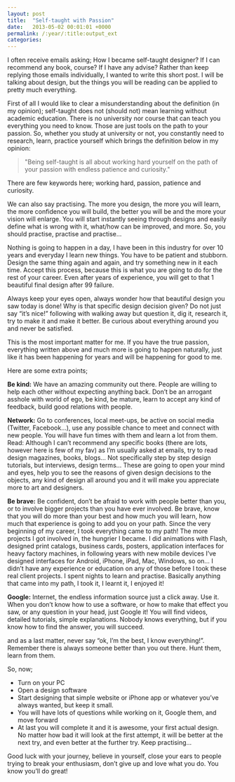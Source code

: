 ```yaml
---
layout: post
title:  "Self-taught with Passion"
date:   2013-05-02 00:01:01 +0000
permalink: /:year/:title:output_ext
categories: 
---
```


I often receive emails asking; How I became self-taught designer? If I can recommend any book, course? If I have any advise? Rather than keep replying those emails individually, I wanted to write this short post. I will be talking about design, but the things you will be reading can be applied to pretty much everything.

First of all I would like to clear a misunderstanding about the definition (in my opinion); self-taught does not (should not) mean learning without academic education. There is no university nor course that can teach you everything you need to know. Those are just tools on the path to your passion. So, whether you study at university or not, you constantly need to research, learn, practice yourself which brings the definition below in my opinion:

<blockquote>"Being self-taught is all about working hard yourself on the path of your passion with endless patience and curiosity."</blockquote>

There are few keywords here; working hard, passion, patience and curiosity.


We can also say practising. The more you design, the more you will learn, the more confidence you will build, the better you will be and the more your vision will enlarge. You will start instantly seeing through designs and easily define what is wrong with it, what/how can be improved, and more. So, you should practise, practise and practise…


Nothing is going to happen in a day, I have been in this industry for over 10 years and everyday I learn new things. You have to be patient and stubborn. Design the same thing again and again, and try something new in it each time. Accept this process, because this is what you are going to do for the rest of your career. Even after years of experience, you will get to that 1 beautiful final design after 99 failure.


Always keep your eyes open, always wonder how that beautiful design you saw today is done! Why is that specific design decision given? Do not just say “it’s nice!” following with walking away but question it, dig it, research it, try to make it and make it better. Be curious about everything around you and never be satisfied.


This is the most important matter for me. If you have the true passion, everything written above and much more is going to happen naturally, just like it has been happening for years and will be happening for good to me.


Here are some extra points;

<strong>Be kind:</strong> We have an amazing community out there. People are willing to help each other without expecting anything back. Don’t be an arrogant asshole with world of ego, be kind, be mature, learn to accept any kind of feedback, build good relations with people.

<strong>Network:</strong> Go to conferences, local meet-ups, be active on social media (Twitter, Facebook…), use any possible chance to meet and connect with new people. You will have fun times with them and learn a lot from them.
Read: Although I can’t recommend any specific books (there are lots, however here is few of my fav) as I’m usually asked at emails, try to read design magazines, books, blogs… Not specifically step by step design tutorials, but interviews, design terms… These are going to open your mind and eyes, help you to see the reasons of given design decisions to the objects, any kind of design all around you and it will make you appreciate more to art and designers.

<strong>Be brave:</strong> Be confident, don’t be afraid to work with people better than you, or to involve bigger projects than you have ever involved. Be brave, know that you will do more than your best and how much you will learn, how much that experience is going to add you on your path. Since the very beginning of my career, I took everything came to my path! The more projects I got involved in, the hungrier I became. I did animations with Flash, designed print catalogs, business cards, posters, application interfaces for heavy factory machines, in following years with new mobile devices I’ve designed interfaces for Android, iPhone, iPad, Mac, Windows, so on… I didn’t have any experience or education on any of those before I took these real client projects. I spent nights to learn and practise. Basically anything that came into my path, I took it, I learnt it, I enjoyed it!

<strong>Google:</strong> Internet, the endless information source just a click away. Use it. When you don’t know how to use a software, or how to make that effect you saw, or any question in your head, just Google it! You will find videos, detailed tutorials, simple explanations. Nobody knows everything, but if you know how to find the answer, you will succeed.

and as a last matter, never say “ok, I’m the best, I know everything!”. Remember there is always someone better than you out there. Hunt them, learn from them.

So, now;
- Turn on your PC
- Open a design software
- Start designing that simple website or iPhone app or whatever you’ve always wanted, but keep it small.
- You will have lots of questions while working on it, Google them, and move forward
- At last you will complete it and it is awesome, your first actual design. No matter how bad it will look at the first attempt, it will be better at the next try, and even better at the further try. Keep practising…


Good luck with your journey, believe in yourself, close your ears to people trying to break your enthusiasm, don’t give up and love what you do. You know you’ll do great!
